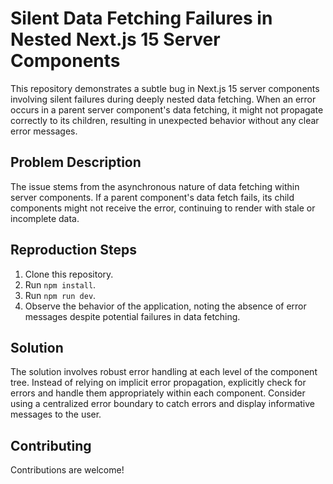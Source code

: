 # Silent Data Fetching Failures in Nested Next.js 15 Server Components

This repository demonstrates a subtle bug in Next.js 15 server components involving silent failures during deeply nested data fetching. When an error occurs in a parent server component's data fetching, it might not propagate correctly to its children, resulting in unexpected behavior without any clear error messages.

## Problem Description

The issue stems from the asynchronous nature of data fetching within server components.  If a parent component's data fetch fails, its child components might not receive the error, continuing to render with stale or incomplete data.

## Reproduction Steps

1. Clone this repository.
2. Run `npm install`.
3. Run `npm run dev`.
4. Observe the behavior of the application, noting the absence of error messages despite potential failures in data fetching.

## Solution

The solution involves robust error handling at each level of the component tree. Instead of relying on implicit error propagation, explicitly check for errors and handle them appropriately within each component.  Consider using a centralized error boundary to catch errors and display informative messages to the user.

## Contributing

Contributions are welcome!
